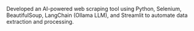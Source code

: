 Developed an AI-powered web scraping tool using Python, Selenium, BeautifulSoup, LangChain (Ollama LLM), and Streamlit to automate data extraction and processing.
